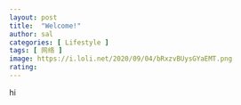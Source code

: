 ```yaml
---
layout: post
title:  "Welcome!"
author: sal
categories: [ Lifestyle ]
tags: [ 网络 ]
image: https://i.loli.net/2020/09/04/bRxzvBUysGYaEMT.png
rating: 
---
```

hi

